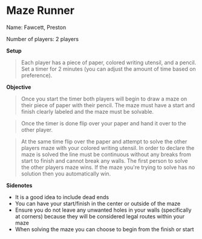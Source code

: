 # Maze Runner

Name: Fawcett, Preston

Number of players: 2 players

**Setup**

> Each player has a piece of paper, colored writing utensil, and a pencil.
> Set a timer for 2 minutes (you can adjust the amount of time based on preference).

**Objective**

> Once you start the timer both players will begin to draw a maze on their piece of paper with their pencil. The maze must have a start and finish clearly labeled and the maze must be solvable.
    
> Once the timer is done flip over your paper and hand it over to the other player.
    
> At the same time flip over the paper and attempt to solve the other players maze with your colored writing utensil. In order to declare the maze is solved the line must be continuous without any breaks from start to finish and cannot break any walls. The first person to solve the other players maze wins. If the maze you're trying to solve has no solution then you automatically win.

**Sidenotes**

- It is a good idea to include dead ends
- You can have your start/finish in the center or outside of the maze
- Ensure you do not leave any unwanted holes in your walls (specifically at corners) because they will be considered legal routes within your maze
- When solving the maze you can choose to begin from the finish or start

